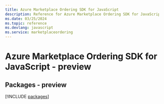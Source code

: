 ```yaml
---
title: Azure Marketplace Ordering SDK for JavaScript
description: Reference for Azure Marketplace Ordering SDK for JavaScript
ms.date: 03/25/2024
ms.topic: reference
ms.devlang: javascript
ms.service: marketplaceordering
---
```

# Azure Marketplace Ordering SDK for JavaScript - preview
## Packages - preview
[!INCLUDE [packages](marketplace-ordering-index.md)]